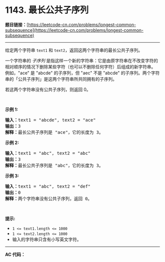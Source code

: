 # 1143. 最长公共子序列

**题目链接：**[https://leetcode-cn.com/problems/longest-common-subsequence](https://leetcode-cn.com/problems/longest-common-subsequence)

---

<div class="content__1Y2H">
 <div class="notranslate">
  <p>给定两个字符串&nbsp;<code>text1</code> 和&nbsp;<code>text2</code>，返回这两个字符串的最长公共子序列。</p> 
  <p>一个字符串的&nbsp;<em>子序列&nbsp;</em>是指这样一个新的字符串：它是由原字符串在不改变字符的相对顺序的情况下删除某些字符（也可以不删除任何字符）后组成的新字符串。<br> 例如，"ace" 是 "abcde" 的子序列，但 "aec" 不是 "abcde" 的子序列。两个字符串的「公共子序列」是这两个字符串所共同拥有的子序列。</p> 
  <p>若这两个字符串没有公共子序列，则返回 0。</p> 
  <p>&nbsp;</p> 
  <p><strong>示例 1:</strong></p> 
  <pre class="language-text"><strong>输入：</strong>text1 = "abcde", text2 = "ace" 
<strong>输出：</strong>3  
<strong>解释：</strong>最长公共子序列是 "ace"，它的长度为 3。
</pre> 
  <p><strong>示例 2:</strong></p> 
  <pre class="language-text"><strong>输入：</strong>text1 = "abc", text2 = "abc"
<strong>输出：</strong>3
<strong>解释：</strong>最长公共子序列是 "abc"，它的长度为 3。
</pre> 
  <p><strong>示例 3:</strong></p> 
  <pre class="language-text"><strong>输入：</strong>text1 = "abc", text2 = "def"
<strong>输出：</strong>0
<strong>解释：</strong>两个字符串没有公共子序列，返回 0。
</pre> 
  <p>&nbsp;</p> 
  <p><strong>提示:</strong></p> 
  <ul> 
   <li><code>1 &lt;= text1.length &lt;= 1000</code></li> 
   <li><code>1 &lt;= text2.length &lt;= 1000</code></li> 
   <li>输入的字符串只含有小写英文字符。</li> 
  </ul> 
 </div>
</div>

---

**AC 代码：**

```java

```
